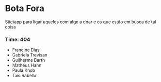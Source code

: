 # Bota Fora
Site/app para ligar aqueles com algo a doar e os que estão em busca
de tal coisa

### Time: 404
- Francine Dias
- Gabriela Trevisan
- Guilherme Barth
- Matheus Hahn
- Paula Knob
- Tais Rabello